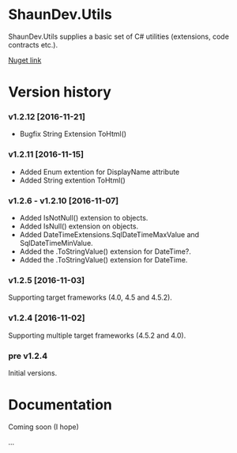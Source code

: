 # ShaunDev.Utils

ShaunDev.Utils supplies a basic set of C# utilities (extensions, code contracts etc.).

[Nuget link](https://www.nuget.org/packages/ShaunDev.Utils)


# Version history

### v1.2.12 [2016-11-21]
- Bugfix String Extension ToHtml()

### v1.2.11 [2016-11-15]
- Added Enum extention for DisplayName attribute
- Added String extention ToHtml()

### v1.2.6 - v1.2.10 [2016-11-07]
- Added IsNotNull() extension to objects.
- Added IsNull() extension on objects.
- Added DateTimeExtensions.SqlDateTimeMaxValue and SqlDateTimeMinValue.
- Added the .ToStringValue() extension for DateTime?.
- Added the .ToStringValue() extension for DateTime.

### v1.2.5 [2016-11-03]
Supporting target frameworks (4.0, 4.5 and 4.5.2).

### v1.2.4 [2016-11-02]
Supporting multiple target frameworks (4.5.2 and 4.0).

### pre v1.2.4
Initial versions.

# Documentation

Coming soon (I hope)


...
